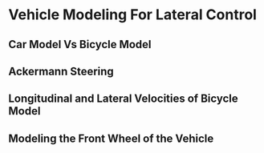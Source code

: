 # Vehicle Modeling For Lateral Control

## Car Model Vs Bicycle Model

## Ackermann Steering

## Longitudinal and Lateral Velocities of Bicycle Model

## Modeling the Front Wheel of the Vehicle